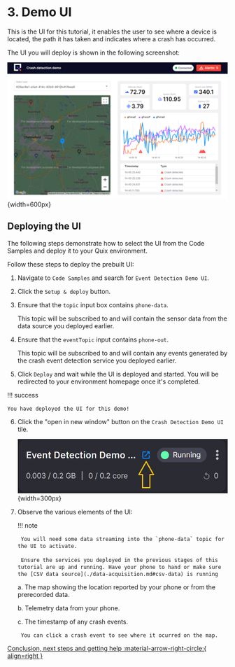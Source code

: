 # 3. Demo UI

This is the UI for this tutorial, it enables the user to see where a device is located, the path it has taken and indicates where a crash has occurred.

The UI you will deploy is shown in the following screenshot:

![Event detection UI](./images/ui.png){width=600px}

## Deploying the UI

The following steps demonstrate how to select the UI from the Code Samples and deploy it to your Quix environment.

Follow these steps to deploy the prebuilt UI:

1. Navigate to `Code Samples` and search for `Event Detection Demo UI`.

2. Click the `Setup & deploy` button.

3. Ensure that the `topic` input box contains `phone-data`.

	This topic will be subscribed to and will contain the sensor data from the data source you deployed earlier.

4. Ensure that the `eventTopic` input contains `phone-out`.

	This topic will be subscribed to and will contain any events generated by the crash event detection service you deployed earlier.

5. Click `Deploy` and wait while the UI is deployed and started.
	You will be redirected to your environment homepage once it's completed.

!!! success

	You have deployed the UI for this demo!

6. Click the "open in new window" button on the `Crash Detection Demo UI` tile.

	![Crash detection UI tile](./images/crash-detection-ui-tile.png){width=300px}

7. Observe the various elements of the UI:

	!!! note 

		You will need some data streaming into the `phone-data` topic for the UI to activate. 
		
		Ensure the services you deployed in the previous stages of this tutorial are up and running. Have your phone to hand or make sure the [CSV data source](./data-acquisition.md#csv-data) is running

	a. The map showing the location reported by your phone or from the prerecorded data.

	b. Telemetry data from your phone.

	c. The timestamp of any crash events.

		You can click a crash event to see where it ocurred on the map.

[Conclusion, next steps and getting help :material-arrow-right-circle:{ align=right }](conclusion.md)
